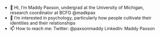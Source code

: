 - 👋 Hi, I’m Maddy Paxson, undergrad at the University of Michigan, research coordinator at BCFG @madkpax
- 👀 I’m interested in psychology, particularly how people cultivate their identities and their relationships
- 📫 How to reach me: Twitter: @paxsonmaddy LinkedIn: Maddy Paxson

<!---
madkpax/madkpax is a ✨ special ✨ repository because its `README.md` (this file) appears on your GitHub profile.
You can click the Preview link to take a look at your changes.
--->
